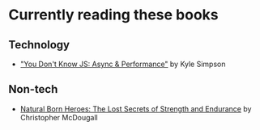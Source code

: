 # Currently reading these books

## Technology
- ["You Don't Know JS: Async & Performance"](https://github.com/getify/You-Dont-Know-JS/blob/master/async%20%26%20performance/README.md) by Kyle Simpson

## Non-tech
- [Natural Born Heroes: The Lost Secrets of Strength and Endurance](https://www.amazon.co.uk/dp/B00IUPM66S/ref=dp-kindle-redirect?_encoding=UTF8&btkr=1) by Christopher McDougall

